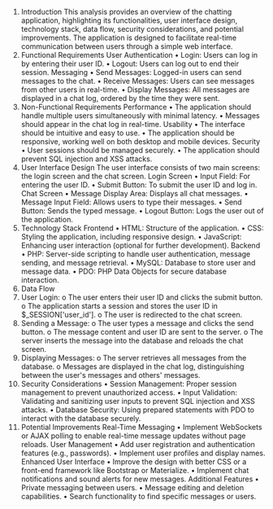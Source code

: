 1. Introduction 
This analysis provides an overview of the chatting application, highlighting its 
functionalities, user interface design, technology stack, data flow, security considerations, 
and potential improvements. The application is designed to facilitate real-time 
communication between users through a simple web interface. 
2. Functional Requirements 
User Authentication 
• Login: Users can log in by entering their user ID. 
• Logout: Users can log out to end their session. 
Messaging 
• Send Messages: Logged-in users can send messages to the chat. 
• Receive Messages: Users can see messages from other users in real-time. 
• Display Messages: All messages are displayed in a chat log, ordered by the time 
they were sent. 
3. Non-Functional Requirements 
Performance 
• The application should handle multiple users simultaneously with minimal latency. 
• Messages should appear in the chat log in real-time. 
Usability 
• The interface should be intuitive and easy to use. 
• The application should be responsive, working well on both desktop and mobile 
devices. 
Security 
• User sessions should be managed securely. 
• The application should prevent SQL injection and XSS attacks. 
4. User Interface Design 
The user interface consists of two main screens: the login screen and the chat screen. 
Login Screen 
• Input Field: For entering the user ID. 
• Submit Button: To submit the user ID and log in. 
Chat Screen 
• Message Display Area: Displays all chat messages. 
• Message Input Field: Allows users to type their messages. 
• Send Button: Sends the typed message. 
• Logout Button: Logs the user out of the application. 
5. Technology Stack 
Frontend 
• HTML: Structure of the application. 
• CSS: Styling the application, including responsive design. 
• JavaScript: Enhancing user interaction (optional for further development). 
Backend 
• PHP: Server-side scripting to handle user authentication, message sending, and 
message retrieval. 
• MySQL: Database to store user and message data. 
• PDO: PHP Data Objects for secure database interaction. 
6. Data Flow 
1. User Login: 
o The user enters their user ID and clicks the submit button. 
o The application starts a session and stores the user ID in 
$_SESSION['user_id']. 
o The user is redirected to the chat screen. 
2. Sending a Message: 
o The user types a message and clicks the send button. 
o The message content and user ID are sent to the server. 
o The server inserts the message into the database and reloads the chat screen. 
3. Displaying Messages: 
o The server retrieves all messages from the database. 
o Messages are displayed in the chat log, distinguishing between the user's 
messages and others' messages. 
7. Security Considerations 
• Session Management: Proper session management to prevent unauthorized 
access. 
• Input Validation: Validating and sanitizing user inputs to prevent SQL injection and 
XSS attacks. 
• Database Security: Using prepared statements with PDO to interact with the 
database securely. 
8. Potential Improvements 
Real-Time Messaging 
• Implement WebSockets or AJAX polling to enable real-time message updates 
without page reloads. 
User Management 
• Add user registration and authentication features (e.g., passwords). 
• Implement user profiles and display names. 
Enhanced User Interface 
• Improve the design with better CSS or a front-end framework like Bootstrap or 
Materialize. 
• Implement chat notifications and sound alerts for new messages. 
Additional Features 
• Private messaging between users. 
• Message editing and deletion capabilities. 
• Search functionality to find specific messages or users.
